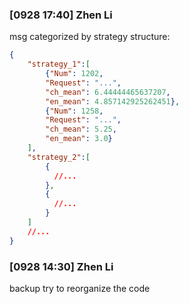 ### [0928 17:40] Zhen Li
msg categorized by strategy
structure:
```json
{
    "strategy_1":[
        {"Num": 1202,
        "Request": "...",
        "ch_mean": 6.44444465637207,
        "en_mean": 4.857142925262451},
        {"Num": 1258,
        "Request": "...",
        "ch_mean": 5.25,
        "en_mean": 3.0}
    ],
    "strategy_2":[
        {
          //...
        },
        {
          //...
        }
    ]
    //...
}
```



### [0928 14:30] Zhen Li
backup
try to reorganize the code